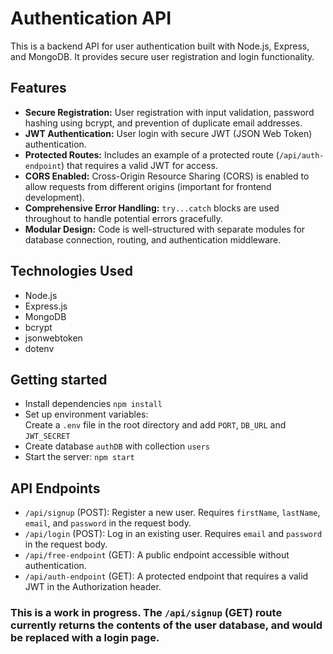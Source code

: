# Authentication API

This is a backend API for user authentication built with Node.js, Express, and MongoDB. It provides secure user registration and login functionality.

## Features

* **Secure Registration:** User registration with input validation, password hashing using bcrypt, and prevention of duplicate email addresses.
* **JWT Authentication:**  User login with secure JWT (JSON Web Token) authentication.
* **Protected Routes:**  Includes an example of a protected route (`/api/auth-endpoint`) that requires a valid JWT for access.
* **CORS Enabled:** Cross-Origin Resource Sharing (CORS) is enabled to allow requests from different origins (important for frontend development).
* **Comprehensive Error Handling:**  `try...catch` blocks are used throughout to handle potential errors gracefully.
* **Modular Design:** Code is well-structured with separate modules for database connection, routing, and authentication middleware.

## Technologies Used

* Node.js
* Express.js
* MongoDB
* bcrypt
* jsonwebtoken
* dotenv

## Getting started

* Install dependencies
``` npm install ```
* Set up environment variables:\
Create a `.env` file in the root directory and add `PORT`, `DB_URL` and `JWT_SECRET`
* Create database `authDB` with collection `users`
* Start the server:
`npm start`

## API Endpoints
* `/api/signup` (POST): Register a new user. Requires `firstName`, `lastName`, `email`, and `password` in the request body.
* `/api/login` (POST): Log in an existing user. Requires `email` and `password` in the request body.
* `/api/free-endpoint` (GET): A public endpoint accessible without authentication.
* `/api/auth-endpoint` (GET): A protected endpoint that requires a valid JWT in the Authorization header.

### This is a work in progress. The `/api/signup` (GET) route currently returns the contents of the user database, and would be replaced with a login page.